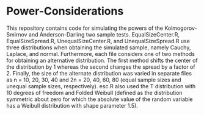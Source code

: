 # Power-Considerations

This repository contains code for simulating the powers of the Kolmogorov-Smirnov and Anderson-Darling two sample tests. EqualSizeCenter.R, EqualSizeSpread.R, UnequalSizeCenter.R, and UnequalSizeSpread.R use three distributions when obtaining the simulated sample, namely Cauchy, Laplace, and normal. Furthermore, each file considers one of two methods for obtaining an alternative distribution. The first method shifts the center of the distribution by 1 whereas the second changes the spread by a factor of 2. Finally, the size of the alternate distribution was varied in separate files as n = 10, 20, 30, 40 and 2n = 20, 40, 60, 80 (equal sample sizes and unequal sample sizes, respectively). esc.R also used the T distribution with 10 degrees of freedom and Folded Weibull (defined as the distribution symmetric about zero for which the absolute value of the random variable has a Weibull distribution with shape parameter 1.5).
